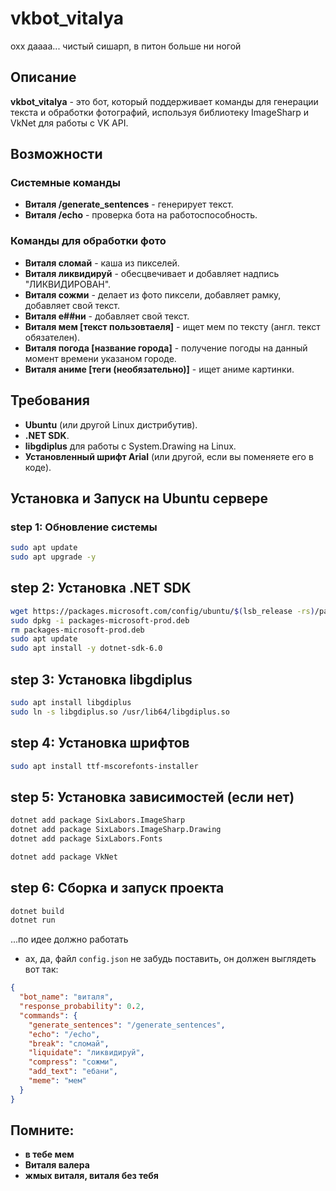 # vkbot_vitalya

охх даааа... чистый сишарп, в питон больше ни ногой

## Описание

**vkbot_vitalya** - это бот, который поддерживает команды для генерации текста и обработки фотографий, используя
библиотеку ImageSharp и VkNet для работы с VK API.

## Возможности

### Системные команды

- **Виталя /generate_sentences** - генерирует текст.
- **Виталя /echo** - проверка бота на работоспособность.

### Команды для обработки фото

- **Виталя сломай** - каша из пикселей.
- **Виталя ликвидируй** - обесцвечивает и добавляет надпись "ЛИКВИДИРОВАН".
- **Виталя сожми** - делает из фото пиксели, добавляет рамку, добавляет свой текст.
- **Виталя е##ни** - добавляет свой текст.
- **Виталя мем [текст пользовтаеля]** - ищет мем по тексту (англ. текст обязателен).
- **Виталя погода [название города]** - получение погоды на данный момент времени указаном городе.
- **Виталя аниме [теги (необязательно)]** - ищет аниме картинки.

## Требования

- **Ubuntu** (или другой Linux дистрибутив).
- **.NET SDK**.
- **libgdiplus** для работы с System.Drawing на Linux.
- **Установленный шрифт Arial** (или другой, если вы поменяете его в коде).

## Установка и Запуск на Ubuntu сервере

### step 1: Обновление системы

```sh
sudo apt update
sudo apt upgrade -y
```

## step 2: Установка .NET SDK

```sh
wget https://packages.microsoft.com/config/ubuntu/$(lsb_release -rs)/packages-microsoft-prod.deb -O packages-microsoft-prod.deb
sudo dpkg -i packages-microsoft-prod.deb
rm packages-microsoft-prod.deb
sudo apt update
sudo apt install -y dotnet-sdk-6.0
```

## step 3: Установка libgdiplus

```sh
sudo apt install libgdiplus
sudo ln -s libgdiplus.so /usr/lib64/libgdiplus.so
```

## step 4: Установка шрифтов

```sh
sudo apt install ttf-mscorefonts-installer
```

## step 5: Установка зависимостей (если нет)

```sh
dotnet add package SixLabors.ImageSharp
dotnet add package SixLabors.ImageSharp.Drawing
dotnet add package SixLabors.Fonts

dotnet add package VkNet
```

## step 6: Сборка и запуск проекта

```sh
dotnet build
dotnet run
```

...по идее должно работать

- ах, да, файл ```config.json``` не забудь поставить, он должен выглядеть вот так:

```json
{
  "bot_name": "виталя",
  "response_probability": 0.2,
  "commands": {
    "generate_sentences": "/generate_sentences",
    "echo": "/echo",
    "break": "сломай",
    "liquidate": "ликвидируй",
    "compress": "сожми",
    "add_text": "ебани",
    "meme": "мем"
  }
}
```

## Помните:

- **в тебе мем**
- **Виталя валера**
- **жмых виталя, виталя без тебя**
